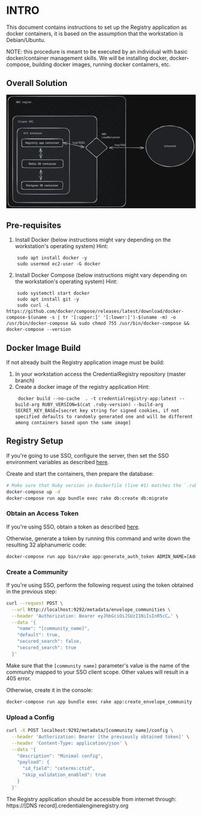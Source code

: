 # INTRO

This document contains instructions to set up the Registry application as docker containers, it is based on the assumption that the workstation is Debian/Ubuntu.

NOTE: this procedure is meant to be executed by an individual with basic docker/container management skills. We will be installing docker, docker-compose, building docker images, running docker containers, etc.

## Overall Solution

![alt text](image.png)

## Pre-requisites

1. Install Docker (below instructions might vary depending on the workstation's operating system)
   Hint:

```
    sudo apt install docker -y
    sudo usermod ec2-user -G docker
```

2. Install Docker Compose (below instructions might vary depending on the workstation's operating system)
   Hint:

```
    sudo systemctl start docker
    sudo apt install git -y
    sudo curl -L https://github.com/docker/compose/releases/latest/download/docker-compose-$(uname -s | tr '[:upper:]' '[:lower:]')-$(uname -m) -o /usr/bin/docker-compose && sudo chmod 755 /usr/bin/docker-compose && docker-compose --version
```

## Docker Image Build

If not already built the Registry application image must be build:

1. In your workstation access the CredentialRegistry repository (master branch)
2. Create a docker image of the registry application
   Hint:
   ```
    docker build --no-cache  . -t credentialregistry-app:latest --build-arg RUBY_VERSION=$(cat .ruby-version) --build-arg SECRET_KEY_BASE=[secret key string for signed cookies, if not specified defaults to randomly generated one and will be different among containers based upon the same image]
   ```

## Registry Setup

If you're going to use SSO, configure the server, then set the SSO environment variables as described [here](/docs/09_single-sign-on.md).

Create and start the containers, then prepare the database:

```bash
# Make sure that Ruby version in Dockerfile (line #1) matches the `.ruby-version` file (ie: `3.3.5`)
docker-compose up -d
docker-compose run app bundle exec rake db:create db:migrate
```

### Obtain an Access Token

If you're using SSO, obtain a token as described [here](/docs/09_single-sign-on.md#access-token).

Otherwise, generate a token by running this command and write down the resulting 32 alphanumeric code:

```bash
docker-compose run app bin/rake app:generate_auth_token ADMIN_NAME=[Admin name] PUBLISHER_NAME=[Publisher name] USER_EMAIL=[valid email address]
```

### Create a Community

If you're using SSO, perform the following request using the token obtained in the previous step:

```bash
curl --request POST \
  --url http://localhost:9292/metadata/envelope_communities \
  --header 'Authorization: Bearer eyJhbGciOiJSUzI1NiIsInR5cC…' \
  --data '{
    "name": "[community_name]",
    "default": true,
    "secured_search": false,
    "secured_search": true
  }'
```

Make sure that the `[community name]` parameter's value is the name of the community mapped to your SSO client scope. Other values will result in a 405 error.

Otherwise, create it in the console:

```bash
docker-compose run app bundle exec rake app:create_envelope_community -- --name [community name] --default yes --secured no --secured-search yes
```

### Upload a Config

```bash
curl -X POST localhost:9292/metadata/[community name]/config \
  --header 'Authorization: Bearer [the previously obtained token]' \
  --header 'Content-Type: application/json' \
  --data '{
    "description": "Minimal config",
    "payload": {
      "id_field": "ceterms:ctid",
      "skip_validation_enabled": true
    }
  }'
```

The Registry application should be accessible from internet through: https://[DNS record].credentialengineregistry.org
